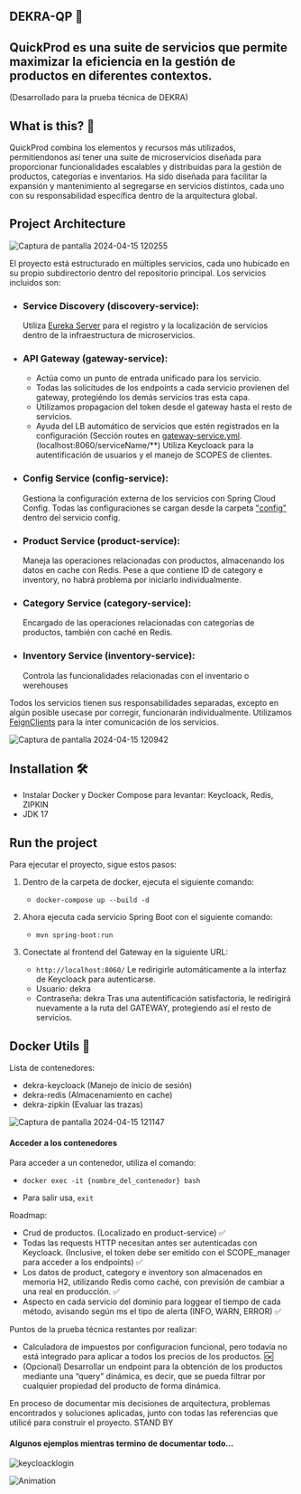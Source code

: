 ## DEKRA-QP 🚀
## QuickProd es una suite de servicios que permite maximizar la eficiencia en la gestión de productos en diferentes contextos.
(Desarrollado para la prueba técnica de DEKRA)

## What is this? 🏃
QuickProd combina los elementos y recursos más utilizados, permitiendonos así tener una suite de microservicios diseñada para proporcionar funcionalidades escalables y distribuidas para la gestión de productos, categorías e inventarios.
Ha sido diseñada para facilitar la expansión y mantenimiento al segregarse en servicios distintos, cada uno con su responsabilidad específica dentro de la arquitectura global.


## Project Architecture
![Captura de pantalla 2024-04-15 120255](https://github.com/AdrianAlonsoDev/dekra-qp/assets/6146371/2b14cd2c-b7b5-45c1-97c9-14358c4c816f)

El proyecto está estructurado en múltiples servicios, cada uno hubicado en su propio subdirectorio dentro del repositorio principal. Los servicios incluidos son:

- ### Service Discovery (discovery-service):
  Utiliza [Eureka Server](https://cloud.spring.io/spring-cloud-netflix/multi/multi_spring-cloud-eureka-server.html) para el registro y la localización de servicios dentro de la infraestructura de microservicios.
- ### API Gateway (gateway-service):
  * Actúa como un punto de entrada unificado para los servicio.
  * Todas las solicitudes de los endpoints a cada servicio provienen del gateway, protegiéndo los demás servicios tras esta capa.
  * Utilizamos propagacion del token desde el gateway hasta el resto de servicios.
  * Ayuda del LB automático de servicios que estén registrados en la configuración (Sección routes en [gateway-service.yml](https://github.com/AdrianAlonsoDev/dekra-qp/blob/main/config-service/src/main/resources/config/gateway-service.yml).
  (localhost:8060/serviceName/**)
  Utiliza Keycloack para la autentificación de usuarios y el manejo de SCOPES de clientes.
- ### Config Service (config-service):
  Gestiona la configuración externa de los servicios con Spring Cloud Config.
  Todas las configuraciones se cargan desde la carpeta ["config"](https://github.com/AdrianAlonsoDev/dekra-qp/tree/main/config-service/src/main/resources/config) dentro del servicio config.
- ### Product Service (product-service):
  Maneja las operaciones relacionadas con productos, almacenando los datos en cache con Redis. Pese a que contiene ID de category e inventory, no habrá problema por iniciarlo individualmente.
- ### Category Service (category-service):
  Encargado de las operaciones relacionadas con categorías de productos, también con caché en Redis.
- ### Inventory Service (inventory-service):
  Controla las funcionalidades relacionadas con el inventario o werehouses

Todos los servicios tienen sus responsabilidades separadas, excepto en algún posible usecase por corregir, funcionarán individualmente.
Utilizamos [FeignClients](https://cloud.spring.io/spring-cloud-netflix/multi/multi_spring-cloud-feign.html) para la inter comunicación de los servicios.

![Captura de pantalla 2024-04-15 120942](https://github.com/AdrianAlonsoDev/dekra-qp/assets/6146371/3858e1fc-4f70-4b9a-98d2-87fc259193e9)

## Installation 🛠️
- Instalar Docker y Docker Compose para levantar: Keycloack, Redis, ZIPKIN
- JDK 17

## Run the project
Para ejecutar el proyecto, sigue estos pasos:

1. Dentro de la carpeta de docker, ejecuta el siguiente comando:
    - `docker-compose up --build -d`

2. Ahora ejecuta cada servicio Spring Boot con el siguiente comando:
    - `mvn spring-boot:run`

4. Conectate al frontend del Gateway en la siguiente URL:
    - `http://localhost:8060/`
Le redirigirle automáticamente a la interfaz de Keycloack para autenticarse.
    - Usuario: dekra
    - Contraseña: dekra
Tras una autentificación satisfactoria, le redirigirá nuevamente a la ruta del GATEWAY,
protegiendo así el resto de servicios.


## Docker Utils 🐳
Lista de contenedores:
-  dekra-keycloack (Manejo de inicio de sesión)
-  dekra-redis (Almacenamiento en cache)
-  dekra-zipkin (Evaluar las trazas)

![Captura de pantalla 2024-04-15 121147](https://github.com/AdrianAlonsoDev/dekra-qp/assets/6146371/d6322037-4e9a-415a-9faa-00e4338eda3e)


#### Acceder a los contenedores
Para acceder a un contenedor, utiliza el comando:
* `docker exec -it {nombre_del_contenedor} bash`


* Para salir usa, `exit`


Roadmap:
- Crud de productos. (Localizado en product-service) ✅
- Todas las requests HTTP necesitan antes ser autenticadas con Keycloack. (Inclusive, el token debe ser emitido con el SCOPE_manager para acceder a los endpoints) ✅
- Los datos de product, category e inventory son almacenados en memoria H2, utilizando Redis como caché, con previsión de cambiar a una real en producción. ✅
- Aspecto en cada servicio del dominio para loggear el tiempo de cada método, avisando según ms el tipo de alerta (INFO, WARN, ERROR) ✅

 Puntos de la prueba técnica restantes por realizar:
* Calculadora de impuestos por configuracion funcional, pero todavía no está integrado para aplicar a todos los precios de los productos. 🆗
* (Opcional) Desarrollar un endpoint para la obtención de los productos mediante una “query”
dinámica, es decir, que se pueda filtrar por cualquier propiedad del producto de forma dinámica.

En proceso de documentar mis decisiones de arquitectura, problemas encontrados y soluciones aplicadas, junto con todas las referencias que utilicé para construir el proyecto. STAND BY
#### Algunos ejemplos mientras termino de documentar todo...

![keycloacklogin](https://github.com/AdrianAlonsoDev/dekra-qp/assets/6146371/e2c876bc-ede8-424f-9e28-be0c59a6e9a1)

![Animation](https://github.com/AdrianAlonsoDev/dekra-qp/assets/6146371/8eddc627-5042-4598-ab98-156d390847b1)
